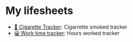 # My lifesheets

- [🚬 Cigarette Tracker](cigarette-tracker): Cigarrette smoked tracker
- [😀 Work time tracker](work-time-tracker): Hours worked tracker